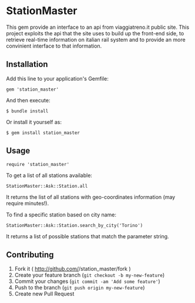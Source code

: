 # StationMaster

This gem provide an interface to an api from viaggiatreno.it public site.
This project exploits the api that the site uses to build up the front-end side,
to retrieve real-time information on italian rail system and to provide an more
convinient interface to that information.

## Installation

Add this line to your application's Gemfile:

    gem 'station_master'

And then execute:

    $ bundle install

Or install it yourself as:

    $ gem install station_master

## Usage

`require 'station_master'`

To get a list of all stations available:


`StationMaster::Ask::Station.all`


It returns the list of all stations with geo-coordinates information (may
require minutes!).

To find a specific station based on city name:

`StationMaster::Ask::Station.search_by_city('Torino')`

It returns a list of possible stations that match the parameter string.

## Contributing

1. Fork it ( http://github.com/<my-github-username>/station_master/fork )
2. Create your feature branch (`git checkout -b my-new-feature`)
3. Commit your changes (`git commit -am 'Add some feature'`)
4. Push to the branch (`git push origin my-new-feature`)
5. Create new Pull Request
